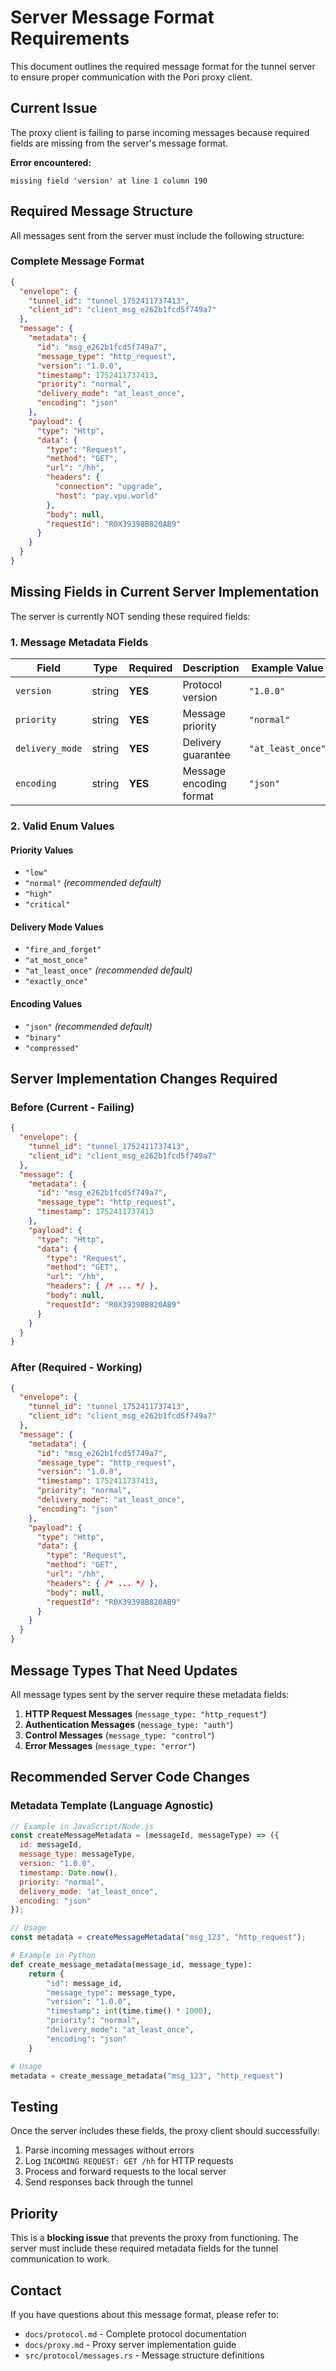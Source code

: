 # Server Message Format Requirements

This document outlines the required message format for the tunnel server to ensure proper communication with the Pori proxy client.

## Current Issue

The proxy client is failing to parse incoming messages because required fields are missing from the server's message format.

**Error encountered:**

```
missing field 'version' at line 1 column 190
```

## Required Message Structure

All messages sent from the server must include the following structure:

### Complete Message Format

```json
{
  "envelope": {
    "tunnel_id": "tunnel_1752411737413",
    "client_id": "client_msg_e262b1fcd5f749a7"
  },
  "message": {
    "metadata": {
      "id": "msg_e262b1fcd5f749a7",
      "message_type": "http_request",
      "version": "1.0.0",
      "timestamp": 1752411737413,
      "priority": "normal",
      "delivery_mode": "at_least_once",
      "encoding": "json"
    },
    "payload": {
      "type": "Http",
      "data": {
        "type": "Request",
        "method": "GET",
        "url": "/hh",
        "headers": {
          "connection": "upgrade",
          "host": "pay.vpu.world"
        },
        "body": null,
        "requestId": "R0X39398B820AB9"
      }
    }
  }
}
```

## Missing Fields in Current Server Implementation

The server is currently NOT sending these required fields:

### 1. Message Metadata Fields

| Field | Type | Required | Description | Example Value |
|-------|------|----------|-------------|---------------|
| `version` | string | **YES** | Protocol version | `"1.0.0"` |
| `priority` | string | **YES** | Message priority | `"normal"` |
| `delivery_mode` | string | **YES** | Delivery guarantee | `"at_least_once"` |
| `encoding` | string | **YES** | Message encoding format | `"json"` |

### 2. Valid Enum Values

#### Priority Values

- `"low"`
- `"normal"` *(recommended default)*
- `"high"`
- `"critical"`

#### Delivery Mode Values

- `"fire_and_forget"`
- `"at_most_once"`
- `"at_least_once"` *(recommended default)*
- `"exactly_once"`

#### Encoding Values

- `"json"` *(recommended default)*
- `"binary"`
- `"compressed"`

## Server Implementation Changes Required

### Before (Current - Failing)

```json
{
  "envelope": {
    "tunnel_id": "tunnel_1752411737413",
    "client_id": "client_msg_e262b1fcd5f749a7"
  },
  "message": {
    "metadata": {
      "id": "msg_e262b1fcd5f749a7",
      "message_type": "http_request",
      "timestamp": 1752411737413
    },
    "payload": {
      "type": "Http",
      "data": {
        "type": "Request",
        "method": "GET",
        "url": "/hh",
        "headers": { /* ... */ },
        "body": null,
        "requestId": "R0X39398B820AB9"
      }
    }
  }
}
```

### After (Required - Working)

```json
{
  "envelope": {
    "tunnel_id": "tunnel_1752411737413",
    "client_id": "client_msg_e262b1fcd5f749a7"
  },
  "message": {
    "metadata": {
      "id": "msg_e262b1fcd5f749a7",
      "message_type": "http_request",
      "version": "1.0.0",
      "timestamp": 1752411737413,
      "priority": "normal",
      "delivery_mode": "at_least_once",
      "encoding": "json"
    },
    "payload": {
      "type": "Http",
      "data": {
        "type": "Request",
        "method": "GET",
        "url": "/hh",
        "headers": { /* ... */ },
        "body": null,
        "requestId": "R0X39398B820AB9"
      }
    }
  }
}
```

## Message Types That Need Updates

All message types sent by the server require these metadata fields:

1. **HTTP Request Messages** (`message_type: "http_request"`)
2. **Authentication Messages** (`message_type: "auth"`)
3. **Control Messages** (`message_type: "control"`)
4. **Error Messages** (`message_type: "error"`)

## Recommended Server Code Changes

### Metadata Template (Language Agnostic)

```javascript
// Example in JavaScript/Node.js
const createMessageMetadata = (messageId, messageType) => ({
  id: messageId,
  message_type: messageType,
  version: "1.0.0",
  timestamp: Date.now(),
  priority: "normal",
  delivery_mode: "at_least_once",
  encoding: "json"
});

// Usage
const metadata = createMessageMetadata("msg_123", "http_request");
```

```python
# Example in Python
def create_message_metadata(message_id, message_type):
    return {
        "id": message_id,
        "message_type": message_type,
        "version": "1.0.0",
        "timestamp": int(time.time() * 1000),
        "priority": "normal",
        "delivery_mode": "at_least_once",
        "encoding": "json"
    }

# Usage
metadata = create_message_metadata("msg_123", "http_request")
```

## Testing

Once the server includes these fields, the proxy client should successfully:

1. Parse incoming messages without errors
2. Log `INCOMING REQUEST: GET /hh` for HTTP requests
3. Process and forward requests to the local server
4. Send responses back through the tunnel

## Priority

This is a **blocking issue** that prevents the proxy from functioning. The server must include these required metadata fields for the tunnel communication to work.

## Contact

If you have questions about this message format, please refer to:

- `docs/protocol.md` - Complete protocol documentation
- `docs/proxy.md` - Proxy server implementation guide
- `src/protocol/messages.rs` - Message structure definitions
